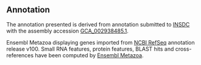 **Annotation**
----------

The annotation presented is derived from annotation submitted to
[INSDC](http://www.insdc.org) with the assembly accession [GCA\_002938485.1](http://www.ebi.ac.uk/ena/data/view/GCA_002938485.1).

Ensembl Metazoa displaying genes imported from [NCBI RefSeq](https://www.ncbi.nlm.nih.gov/genome/annotation_euk/Sitophilus_oryzae/100) annotation release v100.
Small RNA features, protein features, BLAST hits and cross-references have been
computed by [Ensembl Metazoa](https://metazoa.ensembl.org/info/genome/annotation/index.html).
